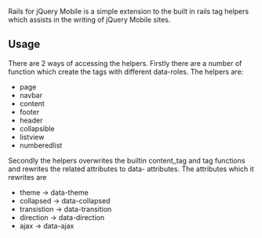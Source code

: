 Rails for jQuery Mobile is a simple extension to the built in rails tag helpers which 
assists in the writing of jQuery Mobile sites. 

## Usage ##

There are 2 ways of accessing the helpers. Firstly there are a number of function which create the tags with different
data-roles. The helpers are:
* page
* navbar
* content
* footer
* header
* collapsible
* listview
* numberedlist


Secondly the helpers overwrites the builtin content_tag and tag functions and rewrites the related attributes to data-
attributes. The attributes which it rewrites are
* theme -> data-theme
* collapsed -> data-collapsed
* transistion -> data-transition
* direction -> data-direction
* ajax -> data-ajax
